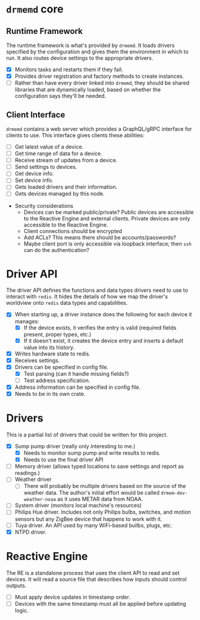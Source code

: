 # `drmemd` core

## Runtime Framework

The runtime framework is what's provided by `drmemd`. It loads drivers
specified by the configuration and gives them the environment in which
to run. It also routes device settings to the appropriate drivers.

- [X] Monitors tasks and restarts them if they fail.
- [X] Provides driver registration and factory methods to create
      instances.
- [ ] Rather than have every driver linked into `drmemd`, they should
      be shared libraries that are dynamically loaded, based on
      whether the configuration says they'll be needed.

## Client Interface

`drmemd` contains a web server which provides a GraphQL/gRPC interface
for clients to use. This interface gives clients these abilities:

- [ ] Get latest value of a device.
- [ ] Get time range of data for a device.
- [ ] Receive stream of updates from a device.
- [ ] Send settings to devices.
- [ ] Get device info.
- [ ] Set device info.
- [ ] Gets loaded drivers and their information.
- [ ] Gets devices managed by this node.
- Security considerations
  - Devices can be marked public/private? Public devices are
    accessible to the Reactive Engine and external clients. Private
    devices are only accessible to the Reactive Engine.
  - Client connections should be encrypted
  - Add ACLs? This means there should be accounts/passwords?
  - Maybe client port is only accessible via loopback interface; then
    `ssh` can do the authentication?

# Driver API

The driver API defines the functions and data types drivers need to
use to interact with `redis`. It hides the details of how we map the
driver's worldview onto `redis` data types and capabilities.

- [X] When starting up, a driver instance does the following for each
      device it manages:
  - [X] If the device exists, it verifies the entry is valid
        (required fields present, proper types, etc.)
  - [X] If it doesn't exist, it creates the device entry and
        inserts a default value into its history.
- [X] Writes hardware state to redis.
- [X] Receives settings.
- [X] Drivers can be specified in config file.
  - [X] Test parsing (can it handle missing fields?)
  - [ ] Test address specification.
- [X] Address information can be specified in config file.
- [X] Needs to be in its own crate.

# Drivers

This is a partial list of drivers that could be written for this
project.

- [X] Sump pump driver (really only interesting to me.)
  - [X] Needs to monitor sump pump and write results to redis.
  - [X] Needs to use the final driver API
- [ ] Memory driver (allows typed locations to save settings and report
      as readings.)
- [ ] Weather driver
  - [ ] There will probably be multiple drivers based on the source of
        the weather data. The author's initial effort would be called
	`drmem-dev-weather-noaa` as it uses METAR data from NOAA.
- [ ] System driver (monitors local machine's resources)
- [ ] Philips Hue driver. Includes not only Philips bulbs, switches, and
      motion sensors but any ZigBee device that happens to work with it.
- [ ] Tuya driver. An API used by many WiFi-based builbs, plugs, etc.
- [X] NTPD driver.

# Reactive Engine

The RE is a standalone process that uses the client API to read and
set devices. It will read a source file that describes how inputs
should control outputs.

- [ ] Must apply device updates in timestamp order.
- [ ] Devices with the same timestamp must all be applied before
      updating logic.
